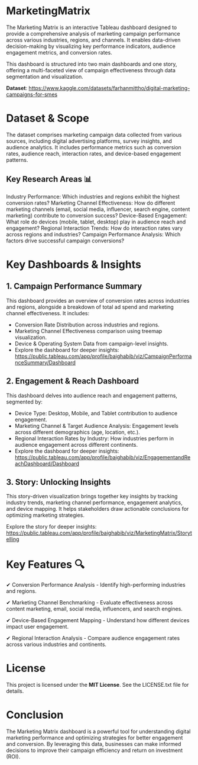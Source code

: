 # MarketingMatrix
The Marketing Matrix is an interactive Tableau dashboard designed to provide a comprehensive analysis of marketing campaign performance across various industries, regions, and channels. It enables data-driven decision-making by visualizing key performance indicators, audience engagement metrics, and conversion rates.

This dashboard is structured into two main dashboards and one story, offering a multi-faceted view of campaign effectiveness through data segmentation and visualization.

**Dataset**: https://www.kaggle.com/datasets/farhanmittho/digital-marketing-campaigns-for-smes

# Dataset & Scope
The dataset comprises marketing campaign data collected from various sources, including digital advertising platforms, survey insights, and audience analytics. It includes performance metrics such as conversion rates, audience reach, interaction rates, and device-based engagement patterns.

## Key Research Areas 📊
Industry Performance: Which industries and regions exhibit the highest conversion rates?
Marketing Channel Effectiveness: How do different marketing channels (email, social media, influencer, search engine, content marketing) contribute to conversion success?
Device-Based Engagement: What role do devices (mobile, tablet, desktop) play in audience reach and engagement?
Regional Interaction Trends: How do interaction rates vary across regions and industries?
Campaign Performance Analysis: Which factors drive successful campaign conversions?

# Key Dashboards & Insights

## 1. Campaign Performance Summary
This dashboard provides an overview of conversion rates across industries and regions, alongside a breakdown of total ad spend and marketing channel effectiveness. It includes:
- Conversion Rate Distribution across industries and regions.
- Marketing Channel Effectiveness comparison using treemap visualization.
- Device & Operating System Data from campaign-level insights.
- Explore the dashboard for deeper insights: https://public.tableau.com/app/profile/baighabib/viz/CampaignPerformanceSummary/Dashboard


## 2. Engagement & Reach Dashboard
This dashboard delves into audience reach and engagement patterns, segmented by:
- Device Type: Desktop, Mobile, and Tablet contribution to audience engagement.
- Marketing Channel & Target Audience Analysis: Engagement levels across different demographics (age, location, etc.).
- Regional Interaction Rates by Industry: How industries perform in audience engagement across different continents.
- Explore the dashboard for deeper insights: https://public.tableau.com/app/profile/baighabib/viz/EngagementandReachDashboard/Dashboard

## 3. Story: Unlocking Insights
This story-driven visualization brings together key insights by tracking industry trends, marketing channel performance, engagement analytics, and device mapping. It helps stakeholders draw actionable conclusions for optimizing marketing strategies.

Explore the story for deeper insights: https://public.tableau.com/app/profile/baighabib/viz/MarketingMatrix/Storytelling

# Key Features 🔍
✔ Conversion Performance Analysis - Identify high-performing industries and regions.

✔ Marketing Channel Benchmarking - Evaluate effectiveness across content marketing, email, social media, influencers, and search engines.

✔ Device-Based Engagement Mapping - Understand how different devices impact user engagement.

✔ Regional Interaction Analysis - Compare audience engagement rates across various industries and continents.

# License
This project is licensed under the **MIT License**. See the LICENSE.txt file for details.

# Conclusion
The Marketing Matrix dashboard is a powerful tool for understanding digital marketing performance and optimizing strategies for better engagement and conversion. By leveraging this data, businesses can make informed decisions to improve their campaign efficiency and return on investment (ROI).
